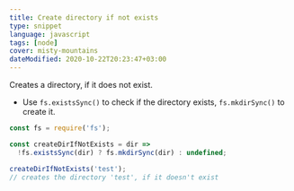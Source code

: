 ```yaml
---
title: Create directory if not exists
type: snippet
language: javascript
tags: [node]
cover: misty-mountains
dateModified: 2020-10-22T20:23:47+03:00
---
```


Creates a directory, if it does not exist.

- Use `fs.existsSync()` to check if the directory exists, `fs.mkdirSync()` to create it.

```js
const fs = require('fs');

const createDirIfNotExists = dir =>
  !fs.existsSync(dir) ? fs.mkdirSync(dir) : undefined;
```

```js
createDirIfNotExists('test');
// creates the directory 'test', if it doesn't exist
```
